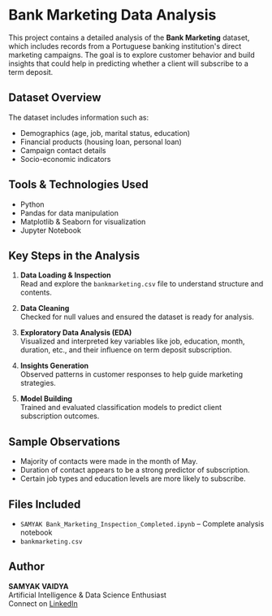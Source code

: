 
# Bank Marketing Data Analysis

This project contains a detailed analysis of the **Bank Marketing** dataset, which includes records from a Portuguese banking institution's direct marketing campaigns. The goal is to explore customer behavior and build insights that could help in predicting whether a client will subscribe to a term deposit.

## Dataset Overview

The dataset includes information such as:
- Demographics (age, job, marital status, education)
- Financial products (housing loan, personal loan)
- Campaign contact details
- Socio-economic indicators

## Tools & Technologies Used

- Python 
- Pandas for data manipulation
- Matplotlib & Seaborn for visualization
- Jupyter Notebook

## Key Steps in the Analysis

1. **Data Loading & Inspection**  
   Read and explore the `bankmarketing.csv` file to understand structure and contents.

2. **Data Cleaning**  
   Checked for null values and ensured the dataset is ready for analysis.

3. **Exploratory Data Analysis (EDA)**  
   Visualized and interpreted key variables like job, education, month, duration, etc., and their influence on term deposit subscription.

4. **Insights Generation**  
   Observed patterns in customer responses to help guide marketing strategies.

5. **Model Building**  
   Trained and evaluated classification models to predict client subscription outcomes.

## Sample Observations

- Majority of contacts were made in the month of May.
- Duration of contact appears to be a strong predictor of subscription.
- Certain job types and education levels are more likely to subscribe.

## Files Included

- `SAMYAK Bank_Marketing_Inspection_Completed.ipynb` – Complete analysis notebook
- `bankmarketing.csv` 

## Author

**SAMYAK VAIDYA**  
Artificial Intelligence & Data Science Enthusiast  
Connect on [LinkedIn](https://www.linkedin.com/in/samyak-vaidya-4bb9b4282)
